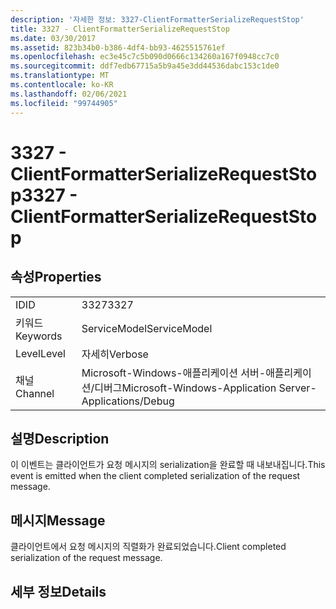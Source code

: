 ```yaml
---
description: '자세한 정보: 3327-ClientFormatterSerializeRequestStop'
title: 3327 - ClientFormatterSerializeRequestStop
ms.date: 03/30/2017
ms.assetid: 823b34b0-b386-4df4-bb93-4625515761ef
ms.openlocfilehash: ec3e45c7c5b090d0666c134260a167f0948cc7c0
ms.sourcegitcommit: ddf7edb67715a5b9a45e3dd44536dabc153c1de0
ms.translationtype: MT
ms.contentlocale: ko-KR
ms.lasthandoff: 02/06/2021
ms.locfileid: "99744905"
---
```

# <a name="3327---clientformatterserializerequeststop"></a><span data-ttu-id="54a23-103">3327 - ClientFormatterSerializeRequestStop</span><span class="sxs-lookup"><span data-stu-id="54a23-103">3327 - ClientFormatterSerializeRequestStop</span></span>

## <a name="properties"></a><span data-ttu-id="54a23-104">속성</span><span class="sxs-lookup"><span data-stu-id="54a23-104">Properties</span></span>  
  
|||  
|-|-|  
|<span data-ttu-id="54a23-105">ID</span><span class="sxs-lookup"><span data-stu-id="54a23-105">ID</span></span>|<span data-ttu-id="54a23-106">3327</span><span class="sxs-lookup"><span data-stu-id="54a23-106">3327</span></span>|  
|<span data-ttu-id="54a23-107">키워드</span><span class="sxs-lookup"><span data-stu-id="54a23-107">Keywords</span></span>|<span data-ttu-id="54a23-108">ServiceModel</span><span class="sxs-lookup"><span data-stu-id="54a23-108">ServiceModel</span></span>|  
|<span data-ttu-id="54a23-109">Level</span><span class="sxs-lookup"><span data-stu-id="54a23-109">Level</span></span>|<span data-ttu-id="54a23-110">자세히</span><span class="sxs-lookup"><span data-stu-id="54a23-110">Verbose</span></span>|  
|<span data-ttu-id="54a23-111">채널</span><span class="sxs-lookup"><span data-stu-id="54a23-111">Channel</span></span>|<span data-ttu-id="54a23-112">Microsoft-Windows-애플리케이션 서버-애플리케이션/디버그</span><span class="sxs-lookup"><span data-stu-id="54a23-112">Microsoft-Windows-Application Server-Applications/Debug</span></span>|  
  
## <a name="description"></a><span data-ttu-id="54a23-113">설명</span><span class="sxs-lookup"><span data-stu-id="54a23-113">Description</span></span>  

 <span data-ttu-id="54a23-114">이 이벤트는 클라이언트가 요청 메시지의 serialization을 완료할 때 내보내집니다.</span><span class="sxs-lookup"><span data-stu-id="54a23-114">This event is emitted when the client completed serialization of the request message.</span></span>  
  
## <a name="message"></a><span data-ttu-id="54a23-115">메시지</span><span class="sxs-lookup"><span data-stu-id="54a23-115">Message</span></span>  

 <span data-ttu-id="54a23-116">클라이언트에서 요청 메시지의 직렬화가 완료되었습니다.</span><span class="sxs-lookup"><span data-stu-id="54a23-116">Client completed serialization of the request message.</span></span>  
  
## <a name="details"></a><span data-ttu-id="54a23-117">세부 정보</span><span class="sxs-lookup"><span data-stu-id="54a23-117">Details</span></span>
